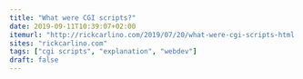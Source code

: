 ```yaml
---
title: "What were CGI scripts?"
date: 2019-09-11T10:39:07+02:00
itemurl: "http://rickcarlino.com/2019/07/20/what-were-cgi-scripts-html.html"
sites: "rickcarlino.com"
tags: ["cgi scripts", "explanation", "webdev"]
draft: false
---
```



